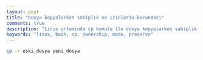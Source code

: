 ```yaml
---
layout: post
title: "Dosya kopyalarken sahiplik ve izinlerin korunması"
comments: true
description: "Linux ortamında cp komutu ile dosya kopyalarken sahiplik ve izinlerin korunması"
keywords: "linux, bash, cp, ownership, mode, preserve"
---
```



```bash
cp -r eski_dosya yeni_dosya
```